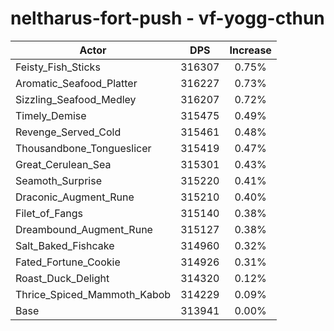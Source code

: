 # neltharus-fort-push - vf-yogg-cthun
| Actor | DPS | Increase |
|---|:---:|:---:|
|Feisty_Fish_Sticks|316307|0.75%|
|Aromatic_Seafood_Platter|316227|0.73%|
|Sizzling_Seafood_Medley|316207|0.72%|
|Timely_Demise|315475|0.49%|
|Revenge_Served_Cold|315461|0.48%|
|Thousandbone_Tongueslicer|315419|0.47%|
|Great_Cerulean_Sea|315301|0.43%|
|Seamoth_Surprise|315220|0.41%|
|Draconic_Augment_Rune|315210|0.40%|
|Filet_of_Fangs|315140|0.38%|
|Dreambound_Augment_Rune|315127|0.38%|
|Salt_Baked_Fishcake|314960|0.32%|
|Fated_Fortune_Cookie|314926|0.31%|
|Roast_Duck_Delight|314320|0.12%|
|Thrice_Spiced_Mammoth_Kabob|314229|0.09%|
|Base|313941|0.00%|
